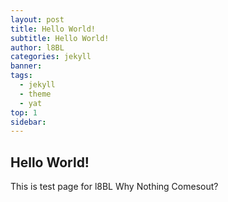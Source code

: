 ```yaml
---
layout: post
title: Hello World!
subtitle: Hello World!
author: l8BL
categories: jekyll
banner: 
tags:
  - jekyll
  - theme
  - yat
top: 1
sidebar:
---
```


## Hello World!
This is test page for l8BL
Why Nothing Comesout?